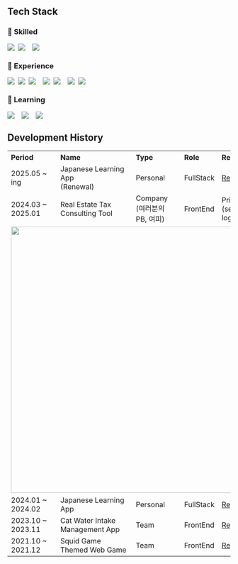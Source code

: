 ## Tech Stack
### 🌟 Skilled
<div style="display: flex; gap: 8px; align-items: center; flex-wrap: wrap;">
  <img src="https://img.shields.io/badge/TypeScript-3178C6?style=flat&logo=TypeScript&logoColor=white" />
  <img src="https://img.shields.io/badge/React-61DAFB?style=flat&logo=React&logoColor=white" />
  <br/>
  <img src="https://img.shields.io/badge/Tailwind CSS-06B6D4?style=flat&logo=tailwindcss&logoColor=white" />
</div>

### 🔧 Experience
<div style="display: flex; gap: 8px; align-items: center; flex-wrap: wrap;">
  <img src="https://img.shields.io/badge/Next.js (Page Router)-000000?style=flat&logo=Next.js&logoColor=white" />
  <img src="https://img.shields.io/badge/React Native-61DAFB?style=flat&logo=React&logoColor=white" />
  <img src="https://img.shields.io/badge/Vue.js-4FC08D?style=flat&logo=Vue.js&logoColor=white" />
  <br/>
  <img src="https://img.shields.io/badge/Recoil-3578E5?style=flat&logo=Recoil&logoColor=white" />
  <img src="https://img.shields.io/badge/React Query-FF4154?style=flat&logo=reactquery&logoColor=white" />
  <br/>
  <img src="https://img.shields.io/badge/FastAPI-009688?style=flat&logo=fastapi&logoColor=white" />
  <img src="https://img.shields.io/badge/Firebase-DD2C00?style=flat&logo=firebase&logoColor=white" />
</div>

### 🌱 Learning
<div style="display: flex; gap: 8px; align-items: center; flex-wrap: wrap;">
  <img src="https://img.shields.io/badge/Next.js (App Router)-000000?style=flat&logo=Next.js&logoColor=white" />
  <br/>
  <img src="https://img.shields.io/badge/Zustand-ECD53F?style=flat" />
  <br/>
  <img src="https://img.shields.io/badge/Supabase-3FCF8E?style=flat&logo=supabase&logoColor=white" />
</div>

## Development History

<table>
  <tr>
    <th align="left">Period</th>
    <th align="left">Name</th>
    <th align="left">Type</th>
    <th align="left">Role</th>
    <th align="left">Repository</th>
  </tr>
  <tr>
    <td>2025.05 ~ ing</td>
    <td>Japanese Learning App<br/>(Renewal)</td>
    <td>Personal</td>
    <td>FullStack</td>
    <td><a href="https://github.com/matchlessNostril/ben-kyoh">Repository</a></td>
  </tr>
  <tr>
    <td>2024.03 ~ 2025.01</td>
    <td>Real Estate Tax Consulting Tool</td>
    <td>Company<br/>(여러분의 PB, 여피)</td>
    <td>FrontEnd</td>
    <td>Private<br/>(see the actvity log below)</td>
  </tr>
  <tr>
    <td colspan="5" align="center">
      <img src="https://github.com/user-attachments/assets/33eff459-65fd-4d72-85a7-ffc4ee8d4ff9" width="600" />
    </td>
  </tr>
  <tr>
    <td>2024.01 ~ 2024.02</td>
    <td>Japanese Learning App</td>
    <td>Personal</td>
    <td>FullStack</td>
    <td><a href="https://github.com/matchlessNostril/WordMaster">Repository</a></td>
  </tr>
  <tr>
    <td>2023.10 ~ 2023.11</td>
    <td>Cat Water Intake Management App</td>
    <td>Team</td>
    <td>FrontEnd</td>
    <td><a href="https://github.com/matchlessNostril/MulMeokNyang">Repository</a></td>
  </tr>
  <tr>
    <td>2021.10 ~ 2021.12</td>
    <td>Squid Game Themed Web Game</td>
    <td>Team</td>
    <td>FrontEnd</td>
    <td><a href="https://github.com/matchlessNostril/SquidGame">Repository</a></td>
  </tr>
</table>
